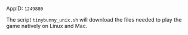 AppID: `1249880`

The script `tinybunny_unix.sh` will download the files needed to play the game
natively on Linux and Mac.

